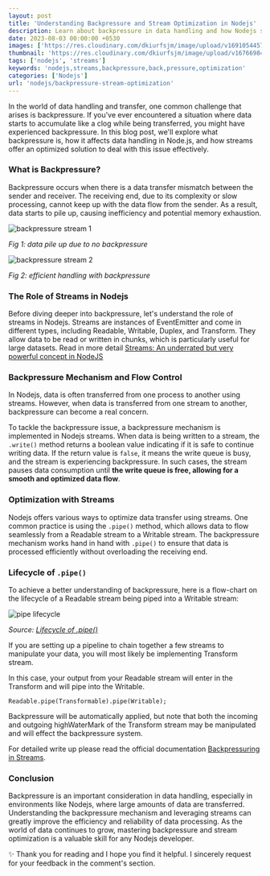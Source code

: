 ```yaml
---
layout: post
title: 'Understanding Backpressure and Stream Optimization in Nodejs'
description: Learn about backpressure in data handling and how Nodejs streams provide an efficient solution. Learn how to prevent data overload ensuring smooth data transfer
date: 2023-08-03 00:00:00 +0530
images: ['https://res.cloudinary.com/dkiurfsjm/image/upload/v1691054457/backpressure-streams-2_lgs9zz.png', 'https://res.cloudinary.com/dkiurfsjm/image/upload/v1691054457/backpressure-streams-1_y30lqc.png']
thumbnail: 'https://res.cloudinary.com/dkiurfsjm/image/upload/v1676698473/nodejs_dark_cjoudy.png'
tags: ['nodejs', 'streams']
keywords: 'nodejs,streams,backpressure,back,pressure,optimization'
categories: ['Nodejs']
url: 'nodejs/backpressure-stream-optimization'
---
```


In the world of data handling and transfer, one common challenge that arises is backpressure. If you've ever encountered a situation where data starts to accumulate like a clog while being transferred, you might have experienced backpressure. In this blog post, we'll explore what backpressure is, how it affects data handling in Node.js, and how streams offer an optimized solution to deal with this issue effectively.

### What is Backpressure?

Backpressure occurs when there is a data transfer mismatch between the sender and receiver. The receiving end, due to its complexity or slow processing, cannot keep up with the data flow from the sender. As a result, data starts to pile up, causing inefficiency and potential memory exhaustion.

![backpressure stream 1](https://res.cloudinary.com/dkiurfsjm/image/upload/v1691054457/backpressure-streams-1_y30lqc.png)

*Fig 1: data pile up due to no backpressure*

![backpressure stream 2](https://res.cloudinary.com/dkiurfsjm/image/upload/v1691054457/backpressure-streams-2_lgs9zz.png)

*Fig 2: efficient handling with backpressure*

### The Role of Streams in Nodejs

Before diving deeper into backpressure, let's understand the role of streams in Nodejs. Streams are instances of EventEmitter and come in different types, including Readable, Writable, Duplex, and Transform. They allow data to be read or written in chunks, which is particularly useful for large datasets. Read in more detail [Streams: An underrated but very powerful concept in NodeJS](https://techinsights.manisuec.com/nodejs/nodejs-streams/)

### Backpressure Mechanism and Flow Control

In Nodejs, data is often transferred from one process to another using streams. However, when data is transferred from one stream to another, backpressure can become a real concern.

To tackle the backpressure issue, a backpressure mechanism is implemented in Nodejs streams. When data is being written to a stream, the `.write()` method returns a boolean value indicating if it is safe to continue writing data. If the return value is `false`, it means the write queue is busy, and the stream is experiencing backpressure. In such cases, the stream pauses data consumption until **the write queue is free, allowing for a smooth and optimized data flow**.

### Optimization with Streams

Nodejs offers various ways to optimize data transfer using streams. One common practice is using the `.pipe()` method, which allows data to flow seamlessly from a Readable stream to a Writable stream. The backpressure mechanism works hand in hand with `.pipe()` to ensure that data is processed efficiently without overloading the receiving end.

### Lifecycle of `.pipe()`

To achieve a better understanding of backpressure, here is a flow-chart on the lifecycle of a Readable stream being piped into a Writable stream:

![pipe lifecycle](https://res.cloudinary.com/dkiurfsjm/image/upload/v1691055568/pipe-lifecycle_njpnif.png)

*Source: [Lifecycle of .pipe()](https://nodejs.org/en/docs/guides/backpressuring-in-streams#lifecycle-of-pipe)*

If you are setting up a pipeline to chain together a few streams to manipulate your data, you will most likely be implementing Transform stream.

In this case, your output from your Readable stream will enter in the Transform and will pipe into the Writable.

```Readable.pipe(Transformable).pipe(Writable);```

Backpressure will be automatically applied, but note that both the incoming and outgoing highWaterMark of the Transform stream may be manipulated and will effect the backpressure system.

For detailed write up please read the official documentation [Backpressuring in Streams](https://nodejs.org/en/docs/guides/backpressuring-in-streams#backpressuring-in-streams).

### Conclusion

Backpressure is an important consideration in data handling, especially in environments like Nodejs, where large amounts of data are transferred. Understanding the backpressure mechanism and leveraging streams can greatly improve the efficiency and reliability of data processing. As the world of data continues to grow, mastering backpressure and stream optimization is a valuable skill for any Nodejs developer.

✨ Thank you for reading and I hope you find it helpful. I sincerely request for your feedback in the comment's section.